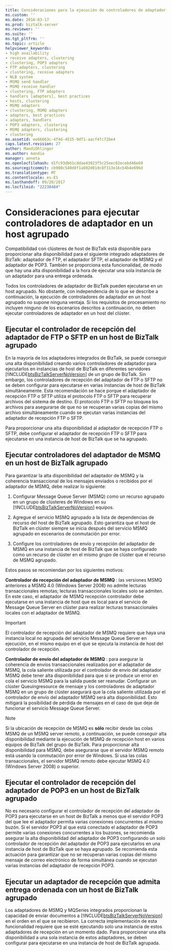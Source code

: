 ```yaml
---
title: Consideraciones para la ejecución de controladores de adaptador dentro de un clúster Host1 | Documentos de Microsoft
ms.custom: ''
ms.date: 2016-03-17
ms.prod: biztalk-server
ms.reviewer: ''
ms.suite: ''
ms.tgt_pltfrm: ''
ms.topic: article
helpviewer_keywords:
- high availability
- receive adapters, clustering
- clustering, POP3 adapters
- FTP adapters, clustering
- clustering, receive adapters
- NLB system
- MSMQ send handler
- MSMQ receive handler
- clustering, FTP adapters
- handlers [adapters], best practices
- hosts, clustering
- MSMQ adapters
- clustering, MSMQ adapters
- adapters, best practices
- adapters, handlers
- POP3 adapters, clustering
- MSMQ adapters, clustering
- clustering
ms.assetid: ee66663c-4f4d-4515-9df1-aacf4fc72be4
caps.latest.revision: 27
author: MandiOhlinger
ms.author: mandia
manager: anneta
ms.openlocfilehash: d1fc93db61cddae43023f5c25eec62ecebd46e69
ms.sourcegitcommit: cb908c540d8f1a692d01dc8f313e16cb4b4e696d
ms.translationtype: MT
ms.contentlocale: es-ES
ms.lasthandoff: 09/20/2017
ms.locfileid: "22238484"
---
```

# <a name="considerations-for-running-adapter-handlers-within-a-clustered-host"></a>Consideraciones para ejecutar controladores de adaptador en un host agrupado
Compatibilidad con clústeres de host de BizTalk está disponible para proporcionar alta disponibilidad para el siguiente integrado adaptadores de BizTalk: adaptador de FTP, el adaptador SFTP, el adaptador de MSMQ y el adaptador de POP3. También se proporciona esta funcionalidad, de modo que hay una alta disponibilidad a la hora de ejecutar una sola instancia de un adaptador para una entrega ordenada.  
  
 Todos los controladores de adaptador de BizTalk pueden ejecutarse en un host agrupado. No obstante, con independencia de lo que se describe a continuación, la ejecución de controladores de adaptador en un host agrupado no supone ninguna ventaja. Si los requisitos de procesamiento no incluyen ninguno de los escenarios descritos a continuación, no deben ejecutar controladores de adaptador en un host del clúster.  
  
## <a name="running-the-ftp-or-sftp-adapter-receive-handler-within-a-clustered-biztalk-host"></a>Ejecutar el controlador de recepción del adaptador de FTP o SFTP en un host de BizTalk agrupado  
 En la mayoría de los adaptadores integrados de BizTalk, se puede conseguir una alta disponibilidad creando varios controladores de adaptador para ejecutarlos en instancias de host de BizTalk en diferentes servidores [!INCLUDE[btsBizTalkServerNoVersion](../includes/btsbiztalkservernoversion-md.md)] de un grupo de BizTalk. Sin embargo, los controladores de recepción del adaptador de FTP o SFTP no se deben configurar para ejecutarse en varias instancias de host de BizTalk simultáneamente. Esta recomendación se hace porque el adaptador de recepción FTP o SFTP utiliza el protocolo FTP o SFTP para recuperar archivos del sistema de destino. El protocolo FTP o SFTP no bloquea los archivos para asegurarse de que no se recuperan varias copias del mismo archivo simultáneamente cuando se ejecutan varias instancias del adaptador de recepción FTP o SFTP.  
  
 Para proporcionar una alta disponibilidad al adaptador de recepción FTP o SFTP, debe configurar el adaptador de recepción FTP o SFTP para ejecutarse en una instancia de host de BizTalk que se ha agrupado.  
  
## <a name="running-msmq-adapter-handlers-within-a-clustered-biztalk-host"></a>Ejecutar controladores del adaptador de MSMQ en un host de BizTalk agrupado  
 Para garantizar la alta disponibilidad del adaptador de MSMQ y la coherencia transaccional de los mensajes enviados o recibidos por el adaptador de MSMQ, debe realizar lo siguiente:  
  
1.  Configurar Message Queue Server (MSMQ) como un recurso agrupado en un grupo de clústeres de Windows en su [!INCLUDE[btsBizTalkServerNoVersion](../includes/btsbiztalkservernoversion-md.md)] equipos.  
  
2.  Agregue el servicio MSMQ agrupado a la lista de dependencias de recurso del host de BizTalk agrupado. Esto garantiza que el host de BizTalk en clúster siempre se inicia después del servicio MSMQ agrupado en escenarios de conmutación por error.  
  
3.  Configure los controladores de envío y recepción del adaptador de MSMQ en una instancia de host de BizTalk que se haya configurado como un recurso de clúster en el mismo grupo de clúster que el recurso de MSMQ agrupado.  
  
 Estos pasos se recomiendan por los siguientes motivos:  
  
 **Controlador de recepción del adaptador de MSMQ** : las versiones MSMQ anteriores a MSMQ 4.0 (Windows Server 2008) no admite lecturas transaccionales remotas; lecturas transaccionales locales solo se admiten. En este caso, el adaptador de MSMQ recepción controlador debe ejecutarse en una instancia de host que es local para el servicio de Message Queue Server en clúster para realizar lecturas transaccionales locales con el adaptador de MSMQ.  
  
> [!IMPORTANT]
>  El controlador de recepción del adaptador de MSMQ requiere que haya una instancia local no agrupada del servicio Message Queue Server en ejecución, en el mismo equipo en el que se ejecuta la instancia de host del controlador de recepción.  
  
 **Controlador de envío del adaptador de MSMQ** : para asegurar la coherencia de envíos transaccionales realizados por el adaptador de MSMQ, la cola saliente utilizada por el controlador de envío del adaptador MSMQ debe tener alta disponibilidad para que si se produce un error en cola el servicio MSMQ para la salida puede ser reanudar. Configurar un clúster Queuingresource de mensaje y los controladores de adaptador MSMQ en un grupo de clúster asegurará que la cola saliente utilizada por el controlador de envío del adaptador MSMQ será alta disponibilidad. Esto mitigará la posibilidad de pérdida de mensajes en el caso de que deje de funcionar el servicio Message Queue Server.  
  
> [!NOTE]
>  Si la ubicación de recepción de MSMQ es **sólo** recibir desde las colas MSMQ de un MSMQ server remoto, a continuación, se puede conseguir alta disponibilidad mediante la ejecución de MSMQ de recepción host en varios equipos de BizTalk del grupo de BizTalk.  Para proporcionar alta disponibilidad para MSMQ, debe asegurarse que el servidor MSMQ remoto está usando la conmutación por error de Windows.  Si usa las colas transaccionales, el servidor MSMQ remoto debe ejecutar MSMQ 4.0 (Windows Server 2008) o superior.  
  
## <a name="running-the-pop3-adapter-receive-handler-within-a-clustered-biztalk-host"></a>Ejecutar el controlador de recepción del adaptador de POP3 en un host de BizTalk agrupado  
 No es necesario configurar el controlador de recepción del adaptador de POP3 para ejecutarse en un host de BizTalk a menos que el servidor POP3 del que lee el adaptador permita varias conexiones concurrentes al mismo buzón. Si el servidor POP3 al que está conectado el adaptador de POP3 permite varias conexiones concurrentes a los buzones, se recomienda asegurar la alta disponibilidad del adaptador de POP3 configurando un solo controlador de recepción del adaptador de POP3 para ejecutarlos en una instancia de host de BizTalk que se haya agrupado. Se recomienda esta actuación para garantizar que no se recuperan varias copias del mismo mensaje de correo electrónico de forma simultánea cuando se ejecutan varias instancias del adaptador de recepción POP3.  
  
## <a name="running-a-receive-adapter-that-supports-ordered-delivery-with-a-clustered-biztalk-host"></a>Ejecutar un adaptador de recepción que admita entrega ordenada con un host de BizTalk agrupado  
 Los adaptadores de MSMQ y MQSeries integrados proporcionan la capacidad de enviar documentos a [!INCLUDE[btsBizTalkServerNoVersion](../includes/btsbiztalkservernoversion-md.md)] en el orden en el que se recibieron. La correcta implementación de esta funcionalidad requiere que se esté ejecutando solo una instancia de estos adaptadores de recepción en un momento dado. Para proporcionar una alta disponibilidad a una sola instancia de estos adaptadores, se deben configurar para ejecutarse en una instancia de host de BizTalk agrupada.